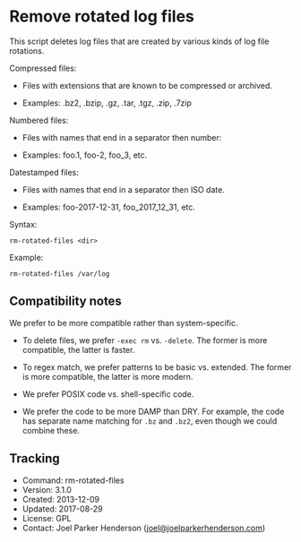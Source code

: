 # Remove rotated log files

This script deletes log files that are created by various kinds of log file rotations.

Compressed files: 

  * Files with extensions that are known to be compressed or archived.

  * Examples: .bz2, .bzip, .gz, .tar, .tgz, .zip, .7zip

Numbered files:

  * Files with names that end in a separator then number:

  * Examples: foo.1, foo-2, foo_3, etc.

Datestamped files:

  * Files with names that end in a separator then ISO date.

  * Examples: foo-2017-12-31, foo_2017_12_31, etc.

Syntax:

    rm-rotated-files <dir>

Example:

    rm-rotated-files /var/log


## Compatibility notes

We prefer to be more compatible rather than system-specific.

  * To delete files, we prefer `-exec rm` vs. `-delete`.
    The former is more compatible, the latter is faster.

  * To regex match, we prefer patterns to be basic vs. extended.
    The former is more compatible, the latter is more modern.

  * We prefer POSIX code vs. shell-specific code.

  * We prefer the code to be more DAMP than DRY.
    For example, the code has separate name matching 
    for `.bz` and `.bz2`, even though we could combine these.


## Tracking

  * Command: rm-rotated-files
  * Version: 3.1.0
  * Created: 2013-12-09
  * Updated: 2017-08-29
  * License: GPL
  * Contact: Joel Parker Henderson (joel@joelparkerhenderson.com)
